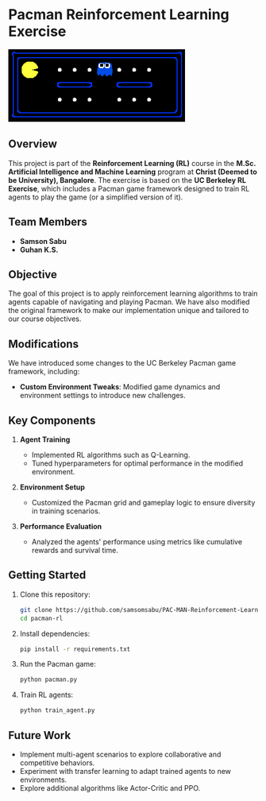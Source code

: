 
# Pacman Reinforcement Learning Exercise

![Pacman Image](assets/pacman.png)

## Overview

This project is part of the **Reinforcement Learning (RL)** course in the **M.Sc. Artificial Intelligence and Machine Learning** program at **Christ (Deemed to be University), Bangalore**. The exercise is based on the **UC Berkeley RL Exercise**, which includes a Pacman game framework designed to train RL agents to play the game (or a simplified version of it).

## Team Members

- **Samson Sabu**  
- **Guhan K.S.**

## Objective

The goal of this project is to apply reinforcement learning algorithms to train agents capable of navigating and playing Pacman. We have also modified the original framework to make our implementation unique and tailored to our course objectives.

## Modifications

We have introduced some changes to the UC Berkeley Pacman game framework, including:

- **Custom Environment Tweaks**: Modified game dynamics and environment settings to introduce new challenges.  

## Key Components

1. **Agent Training**  
   - Implemented RL algorithms such as Q-Learning.  
   - Tuned hyperparameters for optimal performance in the modified environment.

2. **Environment Setup**  
   - Customized the Pacman grid and gameplay logic to ensure diversity in training scenarios.

3. **Performance Evaluation**  
   - Analyzed the agents' performance using metrics like cumulative rewards and survival time.

## Getting Started

1. Clone this repository:  
   ```bash
   git clone https://github.com/samsomsabu/PAC-MAN-Reinforcement-Learning-Project/blob/main/Readme.md
   cd pacman-rl
   ```

2. Install dependencies:  
   ```bash
   pip install -r requirements.txt
   ```

3. Run the Pacman game:  
   ```bash
   python pacman.py
   ```

4. Train RL agents:  
   ```bash
   python train_agent.py
   ```

## Future Work

- Implement multi-agent scenarios to explore collaborative and competitive behaviors.  
- Experiment with transfer learning to adapt trained agents to new environments.  
- Explore additional algorithms like Actor-Critic and PPO.
